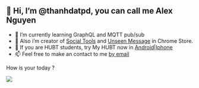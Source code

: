 
## 👋 Hi, I’m @thanhdatpd, you can call me Alex Nguyen
- 🌱 I’m currently learning GraphQL and MQTT pub/sub
- 💞️ Also i’m creator of [Social Tools](https://chrome.google.com/webstore/detail/facebook-block-read-recei/llbdoljkknpjgfcnbnoiehjcgancpjmd) and [Unseen Message](https://chrome.google.com/webstore/detail/unseen-message/oapcfkclledjbalilncpoimgjgcndhdo) in Chrome Store.
- 🍄 If you are HUBT students, try My HUBT now in [Android](https://play.google.com/store/apps/details?id=dev.alexstack.myhubt)|[Iphone](https://apps.apple.com/id/app/my-hubt/id1568836305)
- 📫 Feel free to make an contact to me [by email](mailto:contact@alexstack.dev)



How is your today ?

![](https://komarev.com/ghpvc/?username=thanhdatpd&color=green)

